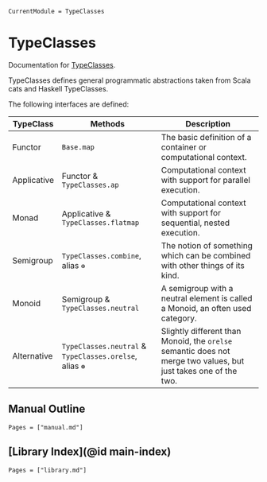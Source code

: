 ```@meta
CurrentModule = TypeClasses
```

# TypeClasses

Documentation for [TypeClasses](https://github.com/JuliaFunctional/TypeClasses.jl).

TypeClasses defines general programmatic abstractions taken from Scala cats and Haskell TypeClasses.

The following interfaces are defined:

TypeClass   | Methods                             | Description
----------- | ----------------------------------- | --------------------------------------------------------------------
Functor     | `Base.map`                          | The basic definition of a container or computational context.
Applicative | Functor & `TypeClasses.ap`          | Computational context with support for parallel execution.
Monad       | Applicative & `TypeClasses.flatmap` | Computational context with support for sequential, nested execution.
Semigroup   | `TypeClasses.combine`, alias `⊕`    | The notion of something which can be combined with other things of its kind.
Monoid      | Semigroup & `TypeClasses.neutral`   | A semigroup with a neutral element is called a Monoid, an often used category.
Alternative | `TypeClasses.neutral` & `TypeClasses.orelse`, alias `⊛` | Slightly different than Monoid, the `orelse` semantic does not merge two values, but just takes one of the two.


## Manual Outline

```@contents
Pages = ["manual.md"]
```

## [Library Index](@id main-index)

```@index
Pages = ["library.md"]
```